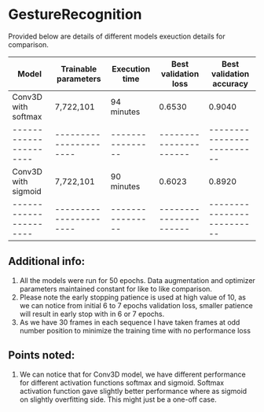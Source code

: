# GestureRecognition

Provided below are details of different models exeuction details for comparison.


| Model                | Trainable parameters | Execution time | Best validation loss | Best validation accuracy |
|----------------------|----------------------|----------------|----------------------|--------------------------|
| Conv3D with softmax  | 7,722,101            | 94 minutes     | 0.6530               | 0.9040                   |
|----------------------|----------------------|----------------|----------------------|--------------------------|
| Conv3D with sigmoid  | 7,722,101            | 90 minutes     | 0.6023               | 0.8920                   |
|----------------------|----------------------|----------------|----------------------|--------------------------|



Additional info:
----------------
1. All the models were run for 50 epochs.  Data augmentation and optimizer parameters maintained constant for like to like comparison.
2. Please note the early stopping patience is used at high value of 10, as we can notice from initial 6 to 7 epochs validation loss, smaller patience will result in early stop with in 6 or 7 epochs.
3. As we have 30 frames in each sequence I have taken frames at odd number position to minimize the training time with no performance loss

Points noted:
-------------
1. We can notice that for Conv3D model, we have different performance for different activation functions softmax and sigmoid. Softmax activation function gave slightly better performance where as sigmoid on slightly overfitting side.  This might just be a one-off case.
